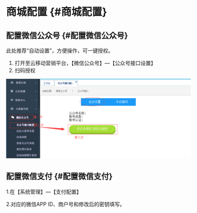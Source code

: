 # 商城配置 {#商城配置}

## 配置微信公众号 {#配置微信公众号}

此处推荐“自动设置”，方便操作，可一键授权。

1. 打开至云移动营销平台，【微信公众号】—【公众号接口设置】
2. 扫码授权

![](/assets/download-1.png)

## 配置微信支付 {#配置微信支付}

1.在【系统管理】—【支付配置】

2.对应的微信APP ID、商户号和修改后的密钥填写。

